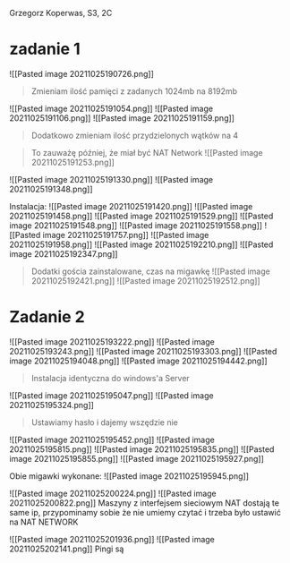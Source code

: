 Grzegorz Koperwas, S3, 2C
# zadanie 1

![[Pasted image 20211025190726.png]]
 > Zmieniam ilość pamięci z zadanych 1024mb na 8192mb

![[Pasted image 20211025191054.png]]
![[Pasted image 20211025191106.png]]
![[Pasted image 20211025191159.png]]
> Dodatkowo zmieniam ilość przydzielonych wątków na 4


> To zauważę później, że miał być NAT Network
![[Pasted image 20211025191253.png]]



![[Pasted image 20211025191330.png]]
![[Pasted image 20211025191348.png]]

Instalacja:
![[Pasted image 20211025191420.png]]
![[Pasted image 20211025191458.png]]
![[Pasted image 20211025191529.png]]
![[Pasted image 20211025191548.png]]
![[Pasted image 20211025191558.png]]
![[Pasted image 20211025191757.png]]
![[Pasted image 20211025191958.png]]
![[Pasted image 20211025192210.png]]
![[Pasted image 20211025192347.png]]
> Dodatki gościa zainstalowane, czas na migawkę
![[Pasted image 20211025192421.png]]
![[Pasted image 20211025192512.png]]

# Zadanie 2

![[Pasted image 20211025193222.png]]
![[Pasted image 20211025193243.png]]
![[Pasted image 20211025193303.png]]
![[Pasted image 20211025194048.png]]
![[Pasted image 20211025194442.png]]
> Instalacja identyczna do windows'a Server

![[Pasted image 20211025195047.png]]
![[Pasted image 20211025195324.png]]
> Ustawiamy hasło i dajemy wszędzie nie

![[Pasted image 20211025195452.png]]
![[Pasted image 20211025195815.png]]
![[Pasted image 20211025195835.png]]
![[Pasted image 20211025195855.png]]
![[Pasted image 20211025195927.png]]

Obie migawki wykonane:
![[Pasted image 20211025195945.png]]

![[Pasted image 20211025200224.png]]
![[Pasted image 20211025200822.png]]
Maszyny z interfejsem sieciowym NAT dostają te same ip, przypominamy sobie że nie umiemy czytać i trzeba było ustawić na NAT NETWORK

![[Pasted image 20211025201936.png]]
![[Pasted image 20211025202141.png]]
Pingi są




